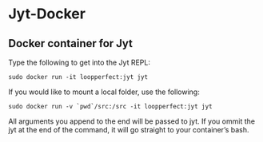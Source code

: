 # Jyt-Docker
## Docker container for Jyt

Type the following to get into the Jyt REPL:

```
sudo docker run -it loopperfect:jyt jyt
```
If you would like to mount a local folder, use the following:

```
sudo docker run -v `pwd`/src:/src -it loopperfect:jyt jyt
```
All arguments you append to the end will be passed to jyt. If you ommit the jyt at the end of the command, it will go straight to your container’s bash.
